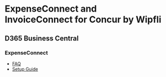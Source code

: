 <link type="text/css" rel="stylesheet" href="site.css" />

# ExpenseConnect and InvoiceConnect for Concur by Wipfli
## D365 Business Central

### ExpenseConnect
* [FAQ](BusinessCentral/Wipfli-ExpenseConnect-BC-FAQ.docx)
* [Setup Guide](BusinessCentral/ExpenseConnect-BusinessCentral-SetupGuide.pdf)